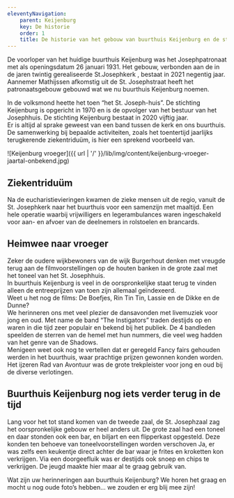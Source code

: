 ```yaml
---
eleventyNavigation:
    parent: Keijenburg
    key: De historie
    order: 1
    title: De historie van het gebouw van buurthuis Keijenburg en de stichting buurthuis Keijenburg
---
```


De voorloper van het huidige buurthuis Keijenburg was het Josephpatronaat met als openingsdatum 26 januari 1931. Het gebouw, verbonden aan de in de jaren twintig gerealiseerde St.Josephkerk , bestaat in 2021 negentig jaar.
Aannemer Mathijssen afkomstig uit de St. Josephstraat heeft het patronaatsgebouw   gebouwd wat we nu buurthuis Keijenburg noemen.

In de volksmond heette het toen “het St. Joseph-huis”.
De stichting Keijenburg is opgericht in 1970 en is de opvolger van het bestuur van het   Josephhuis. De stichting Keijenburg bestaat in 2020 vijftig jaar.  
Er is altijd al sprake geweest van een band tussen de kerk en ons buurthuis. De samenwerking bij bepaalde activiteiten, zoals het toentertijd jaarlijks terugkerende ziekentriduüm, is hier een sprekend voorbeeld van. 

![Keijenburg vroeger]({{ url | '/' }}/lib/img/content/keijenburg-vroeger-jaartal-onbekend.jpg)

## Ziekentriduüm
Na de eucharistievieringen kwamen de zieke mensen uit de regio, vanuit de St. Josephkerk naar het buurthuis voor een samenzijn met maaltijd. Een hele operatie waarbij vrijwilligers en legerambulances waren ingeschakeld voor aan- en afvoer van de deelnemers in rolstoelen en brancards.

## Heimwee naar vroeger
Zeker de oudere wijkbewoners van de wijk Burgerhout denken met vreugde terug aan de filmvoorstellingen op de houten banken in de grote zaal met het toneel van het St. Josephhuis.                     
In buurthuis Keijenburg is veel in de oorspronkelijke staat terug te vinden alleen de entreeprijzen van toen zijn allemaal geïndexeerd.  
Weet u het nog de films: De Boefjes, Rin Tin Tin, Lassie en de Dikke en de Dunne?  
We herinneren ons met veel plezier de dansavonden met livemuziek voor jong en oud. Met name de band “The Instigators” traden destijds op en waren in die tijd zeer populair en bekend bij het publiek. De 4 bandleden speelden de sterren van de hemel met hun nummers, die veel weg hadden van het genre van de Shadows.  
Menigeen weet ook nog te vertellen dat er geregeld Fancy fairs gehouden werden in het buurthuis, waar prachtige prijzen gewonnen konden worden. Het ijzeren Rad van Avontuur was de grote trekpleister voor jong en oud bij de diverse verlotingen.

## Buurthuis Keijenburg nog iets verder terug in de tijd  
Lang voor het tot stand komen van de tweede zaal, de St. Josephzaal zag het oorspronkelijke gebouw er heel anders uit. De grote zaal had een toneel en daar stonden ook een bar, en biljart en een flipperkast opgesteld. Deze konden ten behoeve van toneelvoorstellingen worden verschoven Ja, er was zelfs een keukentje direct achter de bar waar je frites en kroketten kon verkrijgen. Via een doorgeefluik was er destijds ook snoep en chips te verkrijgen. De jeugd maakte hier maar al te graag gebruik van.

Wat zijn uw herinneringen aan buurthuis Keijenburg? We horen het graag en mocht u nog oude foto’s hebben… we zouden er erg blij mee zijn!
